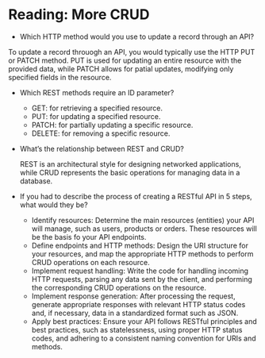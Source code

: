 # Reading: More CRUD

- Which HTTP method would you use to update a record through an API?

To update a record throuogh an API, you would typically use the HTTP PUT or PATCH method. PUT is used for updating an entire resource with the provided data, while PATCH allows for patial updates, modifying only specified fields in the resource. 

- Which REST methods require an ID parameter?
  - GET: for retrieving a specified resource. 
  - PUT: for updating a specified resource. 
  - PATCH: for partially updating a specific resource. 
  - DELETE: for removing a specific resource. 

- What’s the relationship between REST and CRUD?

  REST is an architectural style for designing networked applications, while CRUD represents the basic operations for managing data in a database. 

- If you had to describe the process of creating a RESTful API in 5 steps, what would they be?
  - Identify resources: Determine the main resources (entities) your API will manage, such as users, products or orders. These resources will be the basis fo your API endpoints. 
  - Define endpoints and HTTP methods: Design the URI structure for your resources, and map the appropriate HTTP methods to perform CRUD operations on each resource. 
  - Implement request handling: Write the code for handling incoming HTTP requests, parsing any data sent by the client, and performing the corresponding CRUD operations on the resource. 
  - Implement response generation: After processing the request, generate appropriate responses with relevant HTTP status codes and, if necessary, data in a standardized format such as JSON.
  - Apply best practices: Ensure your API follows RESTful principles and best practices, such as statelessness, using proper HTTP status codes, and adhering to a consistent naming convention for URIs and methods. 



